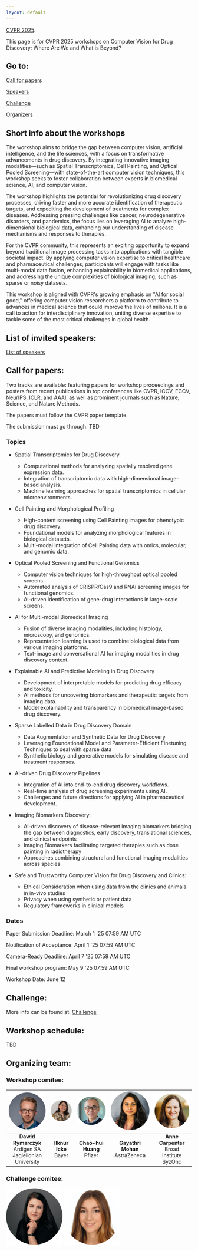 ```yaml
---
layout: default
---
```


[CVPR 2025](https://cvpr.thecvf.com/Conferences/2025/Dates).

This page is for CVPR 2025 workshops on Computer Vision for Drug Discovery: Where Are We and What is Beyond?

## Go to:

[Call for papers](./call.html)

[Speakers](./speakers.html)

[Challenge](./challenge.html)

[Organizers](organizers.html)

## Short info about the workshops

The workshop aims to bridge the gap between computer vision, artificial intelligence, and the life sciences, with a focus on transformative advancements in drug discovery. By integrating innovative imaging modalities—such as Spatial Transcriptomics, Cell Painting, and Optical Pooled Screening—with state-of-the-art computer vision techniques, this workshop seeks to foster collaboration between experts in biomedical science, AI, and computer vision.

The workshop highlights the potential for revolutionizing drug discovery processes, driving faster and more accurate identification of therapeutic targets, and expediting the development of treatments for complex diseases. Addressing pressing challenges like cancer, neurodegenerative disorders, and pandemics, the focus lies on leveraging AI to analyze high-dimensional biological data, enhancing our understanding of disease mechanisms and responses to therapies.

For the CVPR community, this represents an exciting opportunity to expand beyond traditional image processing tasks into applications with tangible societal impact. By applying computer vision expertise to critical healthcare and pharmaceutical challenges, participants will engage with tasks like multi-modal data fusion, enhancing explainability in biomedical applications, and addressing the unique complexities of biological imaging, such as sparse or noisy datasets.

This workshop is aligned with CVPR's growing emphasis on "AI for social good," offering computer vision researchers a platform to contribute to advances in medical science that could improve the lives of millions. It is a call to action for interdisciplinary innovation, uniting diverse expertise to tackle some of the most critical challenges in global health.

## List of invited speakers:

[List of speakers](./speakers.html)

## Call for papers:
Two tracks are available: featuring papers for workshop proceedings and posters from recent publications in top conferences like CVPR, ICCV, ECCV, NeurIPS, ICLR, and AAAI, as well as prominent journals such as Nature, Science, and Nature Methods.

The papers must follow the CVPR paper template. 

The submission must go through: TBD

### Topics

* Spatial Transcriptomics for Drug Discovery
    * Computational methods for analyzing spatially resolved gene expression data.
    * Integration of transcriptomic data with high-dimensional image-based analysis.
    * Machine learning approaches for spatial transcriptomics in cellular microenvironments.

* Cell Painting and Morphological Profiling
    * High-content screening using Cell Painting images for phenotypic drug discovery.
    * Foundational models for analyzing morphological features in biological datasets.
    * Multi-modal integration of Cell Painting data with omics, molecular, and genomic data.

* Optical Pooled Screening and Functional Genomics
    * Computer vision techniques for high-throughput optical pooled screens.
    * Automated analysis of CRISPR/Cas9 and RNAi screening images for functional genomics.
    * AI-driven identification of gene-drug interactions in large-scale screens.

* AI for Multi-modal Biomedical Imaging
    * Fusion of diverse imaging modalities, including histology, microscopy, and genomics.
    * Representation learning is used to combine biological data from various imaging platforms.
    * Text-image and conversational AI for imaging modalities in drug discovery context.

* Explainable AI and Predictive Modeling in Drug Discovery
    * Development of interpretable models for predicting drug efficacy and toxicity.
    * AI methods for uncovering biomarkers and therapeutic targets from imaging data.
    * Model explainability and transparency in biomedical image-based drug discovery.

* Sparse Labelled Data in Drug Discovery Domain
    * Data Augmentation and Synthetic Data for Drug Discovery
    * Leveraging Foundational Model and Parameter-Efficient Finetuning Techniques to deal with sparse data 
    * Synthetic biology and generative models for simulating disease and treatment responses.

* AI-driven Drug Discovery Pipelines
    * Integration of AI into end-to-end drug discovery workflows.
    * Real-time analysis of drug screening experiments using AI.
    * Challenges and future directions for applying AI in pharmaceutical development.

* Imaging Biomarkers Discovery:
    * AI-driven discovery of disease-relevant imaging biomarkers bridging the gap between diagnostics, early discovery, translational sciences, and clinical endpoints 
    * Imaging Biomarkers facilitating targeted therapies such as dose painting in radiotherapy 
    * Approaches combining structural and functional imaging modalities across species

* Safe and Trustworthy Computer Vision for Drug Discovery and Clinics:
    * Ethical Consideration when using data from the clinics and animals in in-vivo studies
    * Privacy when using synthetic or patient data    
    * Regulatory frameworks in clinical models

### Dates

Paper Submission Deadline: March 1 '25 07:59 AM UTC

Notification of Acceptance: April 1 '25 07:59 AM UTC

Camera-Ready Deadline: April 7 '25 07:59 AM UTC

Final workshop program: May 9 '25 07:59 AM UTC

Workshop Date: June 12

## Challenge: 

More info can be found at: 
[Challenge](./challenge.html)


## Workshop schedule:

TBD

## Organizing team:

### Workshop comitee:

| <img src="./Dawid.png" width="100"> | <img src="./Ilknur.png" width="100"> | ![Chao-hui Huang](./Chao.png) | ![Gayathri Mohan](./Gaya.png) | ![Anne Carpenter](./Anne.png) |
|:-----------------:|:-----------------:|:-----------------:|:-----------------:|:-----------------:|
| **Dawid Rymarczyk** <br> Ardigen SA <br> Jagiellonian University | **Ilknur   Icke** <br> Bayer | **Chao-hui  Huang** <br> Pfizer | **Gayathri  Mohan** <br> AstraZeneca | **Anne  Carpenter** <br> Broad Institute <br> SyzOnc |


### Challenge comitee:

![Adriana Borowa](./Ada.png)
![Ana Sanchez-Fernandez](./Ana.png)
 